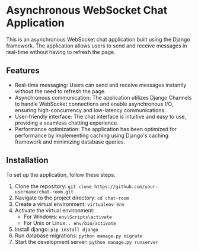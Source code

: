 # Asynchronous WebSocket Chat Application

This is an asynchronous WebSocket chat application built using the Django framework. The application allows users to send and receive messages in real-time without having to refresh the page.

## Features

- Real-time messaging: Users can send and receive messages instantly without the need to refresh the page.
- Asynchronous communication: The application utilizes Django Channels to handle WebSocket connections and enable asynchronous I/O, ensuring high-concurrency and low-latency communications.
- User-friendly interface: The chat interface is intuitive and easy to use, providing a seamless chatting experience.
- Performance optimization: The application has been optimized for performance by implementing caching using Django's caching framework and minimizing database queries.

## Installation

To set up the application, follow these steps:

1. Clone the repository: `git clone https://github.com/your-username/chat-room.git`
2. Navigate to the project directory: `cd chat-room`
3. Create a virtual environment: `virtualenv env`
4. Activate the virtual environment:
   - For Windows: `env\Scripts\activate`
   - For Unix or Linux: `. env/bin/activate`
5. Install django: `pip install django`
6. Run database migrations: `python manage.py migrate`
7. Start the development server: `python manage.py runserver`
